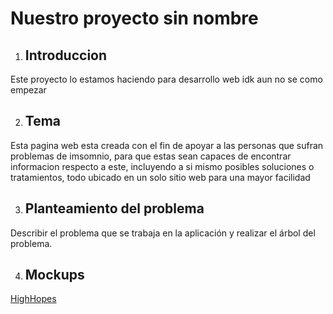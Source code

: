 # Nuestro proyecto sin nombre
1. ## Introduccion

Este proyecto lo estamos haciendo para desarrollo web idk aun no se como empezar


2. ## Tema

Esta pagina web esta creada con el fin de apoyar a las personas que sufran problemas de imsomnio, para que estas sean capaces de encontrar informacion respecto a este, incluyendo a si mismo posibles soluciones o tratamientos, todo ubicado en un solo sitio web para una mayor facilidad


3. ## Planteamiento del problema

Describir el problema que se trabaja en la aplicación y realizar el árbol del problema.


4. ## Mockups
[HighHopes](https://www.youtube.com/watch?v=IPXIgEAGe4U)
